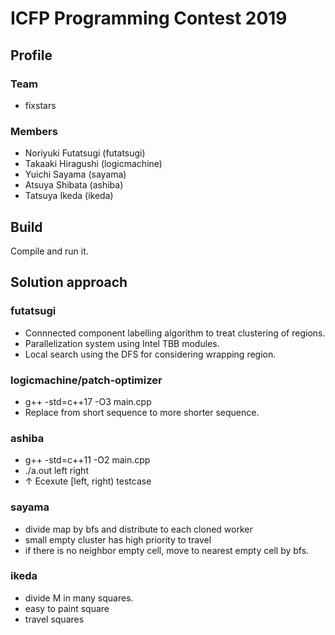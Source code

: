 ﻿# ICFP Programming Contest 2019

## Profile

### Team

* fixstars

### Members

* Noriyuki Futatsugi (futatsugi)
* Takaaki Hiragushi (logicmachine)
* Yuichi Sayama (sayama)
* Atsuya Shibata (ashiba)
* Tatsuya Ikeda (ikeda)

## Build

Compile and run it.

## Solution approach

### futatsugi
* Connnected component labelling algorithm to treat clustering of regions.
* Parallelization system using Intel TBB modules.
* Local search using the DFS for considering wrapping region.

### logicmachine/patch-optimizer
* g++ -std=c++17 -O3 main.cpp
* Replace from short sequence to more shorter sequence.

### ashiba
* g++ -std=c++11 -O2 main.cpp
* ./a.out left right
* ↑ Ecexute [left, right) testcase

### sayama
* divide map by bfs and distribute to each cloned worker
* small empty cluster has high priority to travel
* if there is no neighbor empty cell, move to nearest empty cell by bfs.

### ikeda
* divide M in many squares.
* easy to paint square
* travel squares
